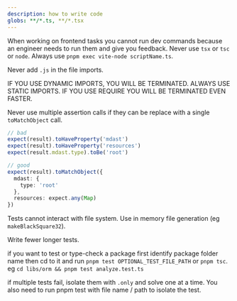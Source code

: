 ```yaml
---
description: how to write code
globs: **/*.ts, **/*.tsx
---
```


When working on frontend tasks you cannot run dev commands because an engineer needs to run them and give you feedback.
Never use `tsx` or `tsc` or `node`. Always use `pnpm exec vite-node scriptName.ts`.

Never add `.js` in the file imports.

IF YOU USE DYNAMIC IMPORTS, YOU WILL BE TERMINATED. ALWAYS USE STATIC IMPORTS. IF YOU USE REQUIRE YOU WILL BE TERMINATED EVEN FASTER.

Never use multiple assertion calls if they can be replace with a single `toMatchObject` call.

```ts
// bad
expect(result).toHaveProperty('mdast')
expect(result).toHaveProperty('resources')
expect(result.mdast.type).toBe('root')

// good
expect(result).toMatchObject({
  mdast: {
    type: 'root'
  },
  resources: expect.any(Map)
})
```

Tests cannot interact with file system. Use in memory file generation (eg `makeBlackSquare32`).

Write fewer longer tests.

if you want to test or type-check a package first identify package folder name then cd to it and run `pnpm test OPTIONAL_TEST_FILE_PATH` or `pnpm tsc`. eg `cd libs/orm && pnpm test analyze.test.ts`

if multiple tests fail, isolate them with `.only` and solve one at a time. You also need to run pnpm test with file name / path to isolate the test.
